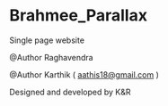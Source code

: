 Brahmee_Parallax
================

Single page website

@Author Raghavendra 

@Author Karthik ( aathis18@gmail.com )


Designed and developed by K&R

